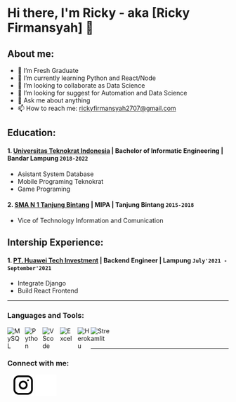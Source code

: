 # Hi there, I'm Ricky - aka [Ricky Firmansyah] 👋
## About me:
- 🔭 I’m Fresh Graduate
- 🌱 I’m currently learning Python and React/Node
- 👯 I’m looking to collaborate as Data Science
- 🤔 I’m looking for suggest for Automation and Data Science
- 💬 Ask me about anything
- 📫 How to reach me: rickyfirmansyah2707@gmail.com

## Education:

#### 1. [Universitas Teknokrat Indonesia](https://www.teknokrat.ac.id) | Bachelor of Informatic Engineering | Bandar Lampung `2018-2022`
   - Asistant System Database
   - Mobile Programing Teknokrat
   - Game Programing
 #### 2. [SMA N 1 Tanjung Bintang](https://www.sman1tanjungbintang.sch.id) | MIPA | Tanjung Bintang `2015-2018`
   - Vice of Technology Information and Comunication

## Intership Experience:
#### 1. [PT. Huawei Tech Investment](https://www.huawei.com) | Backend Engineer | Lampung `July'2021 - September'2021`
   - Integrate Django
   - Build React Frontend
---

### Languages and Tools:

[<img align="left" alt="MySQL" width="30px" src="https://cdn.jsdelivr.net/gh/devicons/devicon/icons/mysql/mysql-original.svg" style="padding-right:10px;" />][webdev]
[<img align="left" alt="Python" width="30px" src="https://upload.wikimedia.org/wikipedia/commons/thumb/c/c3/Python-logo-notext.svg/110px-Python-logo-notext.svg.png?20100317150552" style="padding-right:10px;" />][webdev]
[<img align="left" alt="VScode" width="30px" src="https://upload.wikimedia.org/wikipedia/commons/thumb/1/1d/PyCharm_Icon.svg/220px-PyCharm_Icon.svg.png" style="padding-right:10px;" />][webdev]
[<img align="left" alt="Excel" width="30px" src="https://is2-ssl.mzstatic.com/image/thumb/Purple126/v4/a8/fd/5a/a8fd5a84-c6f1-355f-3b9f-6e86598efaa3/XCEL.png/1200x630bb.png" style="padding-right:10px;" />][webdev]
[<img align="left" alt="Heroku" width="30px" src="https://powerbi.microsoft.com/pictures/application-logos/svg/powerbi.svg" style="padding-right:0px;" />][webdev]
[<img align="left" alt="Streamlit" width="50px" src="https://logos-world.net/wp-content/uploads/2021/10/Tableau-Symbol.png" style="padding-right:10px;" />][webdev]

<br />
<br />

---
### Connect with me:

&nbsp;&nbsp;
[![website](./img/instagram-light.svg)](https://instagram.com/rickyfirmansyah07#gh-light-mode-only)
[![website](./img/instagram-dark.svg)](https://instagram.com/rickyfirmansyah07#gh-dark-mode-only)



[webdev]: https://github.com/RickyFirmansyah27/RickyFirmansyah27
